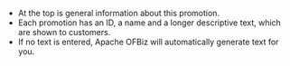 - At the top is general information about this promotion.
- Each promotion has an ID, a name and a longer descriptive text, which are shown to customers.
- If no text is entered, Apache OFBiz will automatically generate text for you.